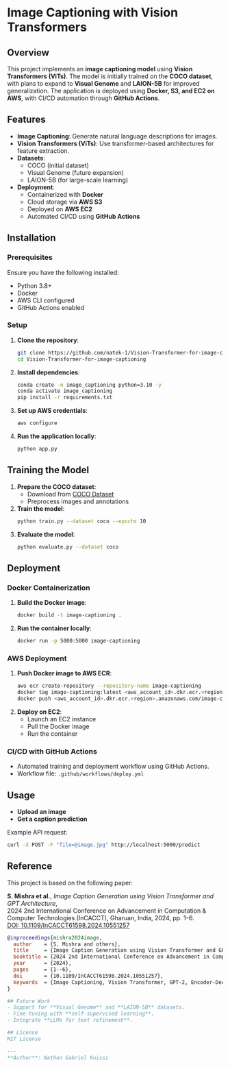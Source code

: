 # Image Captioning with Vision Transformers

## Overview
This project implements an **image captioning model** using **Vision Transformers (ViTs)**. The model is initially trained on the **COCO dataset**, with plans to expand to **Visual Genome** and **LAION-5B** for improved generalization. The application is deployed using **Docker, S3, and EC2 on AWS**, with CI/CD automation through **GitHub Actions**.

## Features
- **Image Captioning**: Generate natural language descriptions for images.
- **Vision Transformers (ViTs)**: Use transformer-based architectures for feature extraction.
- **Datasets**:
  - COCO (initial dataset)
  - Visual Genome (future expansion)
  - LAION-5B (for large-scale learning)
- **Deployment**:
  - Containerized with **Docker**
  - Cloud storage via **AWS S3**
  - Deployed on **AWS EC2**
  - Automated CI/CD using **GitHub Actions**

## Installation
### Prerequisites
Ensure you have the following installed:
- Python 3.8+
- Docker
- AWS CLI configured
- GitHub Actions enabled

### Setup
1. **Clone the repository**:
   ```bash
   git clone https://github.com/natek-1/Vision-Transformer-for-image-captioning.git
   cd Vision-Transformer-for-image-captioning
   ```
2. **Install dependencies**:
   ```bash
   conda create -n image_captioning python=3.10 -y
   conda activate image_captioning
   pip install -r requirements.txt
   ```
3. **Set up AWS credentials**:
   ```bash
   aws configure
   ```
4. **Run the application locally**:
   ```bash
   python app.py
   ```

## Training the Model
1. **Prepare the COCO dataset**:
   - Download from [COCO Dataset](https://cocodataset.org/#download)
   - Preprocess images and annotations
2. **Train the model**:
   ```bash
   python train.py --dataset coco --epochs 10
   ```
3. **Evaluate the model**:
   ```bash
   python evaluate.py --dataset coco
   ```

## Deployment
### Docker Containerization
1. **Build the Docker image**:
   ```bash
   docker build -t image-captioning .
   ```
2. **Run the container locally**:
   ```bash
   docker run -p 5000:5000 image-captioning
   ```

### AWS Deployment
1. **Push Docker image to AWS ECR**:
   ```bash
   aws ecr create-repository --repository-name image-captioning
   docker tag image-captioning:latest <aws_account_id>.dkr.ecr.<region>.amazonaws.com/image-captioning:latest
   docker push <aws_account_id>.dkr.ecr.<region>.amazonaws.com/image-captioning:latest
   ```
2. **Deploy on EC2**:
   - Launch an EC2 instance
   - Pull the Docker image
   - Run the container

### CI/CD with GitHub Actions
- Automated training and deployment workflow using GitHub Actions.
- Workflow file: `.github/workflows/deploy.yml`

## Usage
- **Upload an image**
- **Get a caption prediction**

Example API request:
```bash
curl -X POST -F "file=@image.jpg" http://localhost:5000/predict
```

## Reference

This project is based on the following paper:

**S. Mishra et al.**, *Image Caption Generation using Vision Transformer and GPT Architecture*,  
2024 2nd International Conference on Advancement in Computation & Computer Technologies (InCACCT), Gharuan, India, 2024, pp. 1–6.  
[DOI: 10.1109/InCACCT61598.2024.10551257](https://doi.org/10.1109/InCACCT61598.2024.10551257)

```bibtex
@inproceedings{mishra2024image,
  author    = {S. Mishra and others},
  title     = {Image Caption Generation using Vision Transformer and GPT Architecture},
  booktitle = {2024 2nd International Conference on Advancement in Computation & Computer Technologies (InCACCT)},
  year      = {2024},
  pages     = {1--6},
  doi       = {10.1109/InCACCT61598.2024.10551257},
  keywords  = {Image Captioning, Vision Transformer, GPT-2, Encoder-Decoder}
}

## Future Work
- Support for **Visual Genome** and **LAION-5B** datasets.
- Fine-tuning with **self-supervised learning**.
- Integrate **LLMs for text refinement**.

## License
MIT License

---
**Author**: Nathan Gabriel Kuissi

